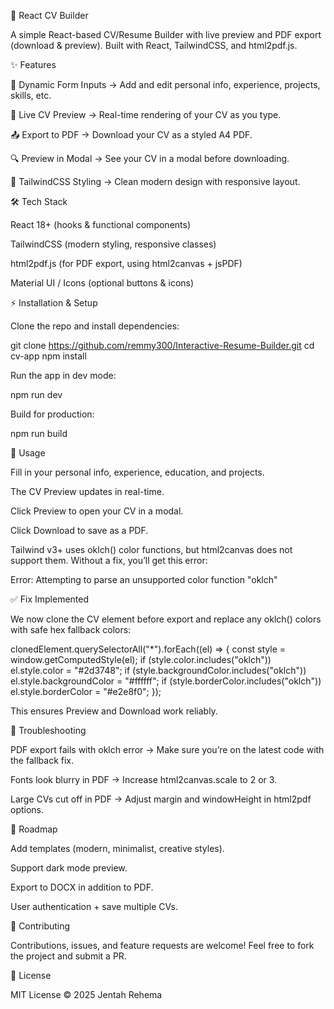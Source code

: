 📄 React CV Builder

A simple React-based CV/Resume Builder with live preview and PDF export (download & preview).
Built with React, TailwindCSS, and html2pdf.js.

✨ Features

📝 Dynamic Form Inputs → Add and edit personal info, experience, projects, skills, etc.

👀 Live CV Preview → Real-time rendering of your CV as you type.

📤 Export to PDF → Download your CV as a styled A4 PDF.

🔍 Preview in Modal → See your CV in a modal before downloading.

🎨 TailwindCSS Styling → Clean modern design with responsive layout.

🛠️ Tech Stack

React 18+ (hooks & functional components)

TailwindCSS (modern styling, responsive classes)

html2pdf.js (for PDF export, using html2canvas + jsPDF)

Material UI / Icons (optional buttons & icons)

⚡ Installation & Setup

Clone the repo and install dependencies:

git clone https://github.com/remmy300/Interactive-Resume-Builder.git
cd cv-app
npm install

Run the app in dev mode:

npm run dev

Build for production:

npm run build

🚀 Usage

Fill in your personal info, experience, education, and projects.

The CV Preview updates in real-time.

Click Preview to open your CV in a modal.

Click Download to save as a PDF.

Tailwind v3+ uses oklch() color functions, but html2canvas does not support them.
Without a fix, you’ll get this error:

Error: Attempting to parse an unsupported color function "oklch"

✅ Fix Implemented

We now clone the CV element before export and replace any oklch() colors with safe hex fallback colors:

clonedElement.querySelectorAll("\*").forEach((el) => {
const style = window.getComputedStyle(el);
if (style.color.includes("oklch")) el.style.color = "#2d3748";
if (style.backgroundColor.includes("oklch")) el.style.backgroundColor = "#ffffff";
if (style.borderColor.includes("oklch")) el.style.borderColor = "#e2e8f0";
});

This ensures Preview and Download work reliably.

🛑 Troubleshooting

PDF export fails with oklch error → Make sure you’re on the latest code with the fallback fix.

Fonts look blurry in PDF → Increase html2canvas.scale to 2 or 3.

Large CVs cut off in PDF → Adjust margin and windowHeight in html2pdf options.

📌 Roadmap

Add templates (modern, minimalist, creative styles).

Support dark mode preview.

Export to DOCX in addition to PDF.

User authentication + save multiple CVs.

🤝 Contributing

Contributions, issues, and feature requests are welcome!
Feel free to fork the project and submit a PR.

📜 License

MIT License © 2025 Jentah Rehema
